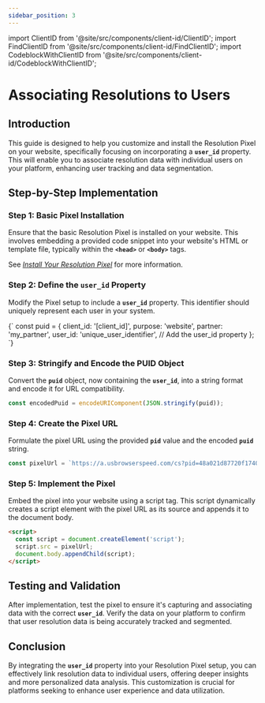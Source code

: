 ```yaml
---
sidebar_position: 3
---
```


import ClientID from '@site/src/components/client-id/ClientID';
import FindClientID from '@site/src/components/client-id/FindClientID';
import CodeblockWithClientID from '@site/src/components/client-id/CodeblockWithClientID';

# Associating Resolutions to Users

## **Introduction**

This guide is designed to help you customize and install the Resolution Pixel on your website, specifically focusing on incorporating a **`user_id`** property. This will enable you to associate resolution data with individual users on your platform, enhancing user tracking and data segmentation.

## **Step-by-Step Implementation**

### **Step 1: Basic Pixel Installation**

Ensure that the basic Resolution Pixel is installed on your website. This involves embedding a provided code snippet into your website's HTML or template file, typically within the **`<head>`** or **`<body>`** tags.

See _[Install Your Resolution Pixel](/docs/resolution-pixel/install-pixel)_ for more information.

### **Step 2: Define the `user_id` Property**

Modify the Pixel setup to include a **`user_id`** property. This identifier should uniquely represent each user in your system.

<FindClientID />

<CodeblockWithClientID className="language-js">
{`
const puid = {
  client_id: '[client_id]',
  purpose: 'website',
  partner: 'my_partner',
  user_id: 'unique_user_identifier', // Add the user_id property
};
`}
</CodeblockWithClientID>

### **Step 3: Stringify and Encode the PUID Object**

Convert the **`puid`** object, now containing the **`user_id`**, into a string format and encode it for URL compatibility.

```jsx
const encodedPuid = encodeURIComponent(JSON.stringify(puid));
```

### **Step 4: Create the Pixel URL**

Formulate the pixel URL using the provided **`pid`** value and the encoded **`puid`** string.

```jsx
const pixelUrl = `https://a.usbrowserspeed.com/cs?pid=48a021d87720f17403d730658979d7f60e9cec91937e82072c66f611748dd47d&puid=${encodedPuid}`;
```

### **Step 5: Implement the Pixel**

Embed the pixel into your website using a script tag. This script dynamically creates a script element with the pixel URL as its source and appends it to the document body.

```html
<script>
  const script = document.createElement('script');
  script.src = pixelUrl;
  document.body.appendChild(script);
</script>
```

## **Testing and Validation**

After implementation, test the pixel to ensure it's capturing and associating data with the correct **`user_id`**. Verify the data on your platform to confirm that user resolution data is being accurately tracked and segmented.

## **Conclusion**

By integrating the **`user_id`** property into your Resolution Pixel setup, you can effectively link resolution data to individual users, offering deeper insights and more personalized data analysis. This customization is crucial for platforms seeking to enhance user experience and data utilization.
